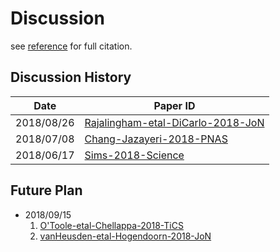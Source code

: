 # Discussion

see [reference](papers.md#full-reference) for full citation.

## Discussion History
|   Date   |             Paper ID             |
|----------|----------------------------------|
|2018/08/26|[Rajalingham-etal-DiCarlo-2018-JoN](papers.md#Rajalingham2018) |
|2018/07/08|[Chang-Jazayeri-2018-PNAS](papers.md#Chang2018)|
|2018/06/17|[Sims-2018-Science](papers.md#Sims2018)|

## Future Plan

- 2018/09/15
  1. [O'Toole-etal-Chellappa-2018-TiCS](papers.md#Otoole2018)
  1. [vanHeusden-etal-Hogendoorn-2018-JoN](papers.md#vanHeusden2018)
